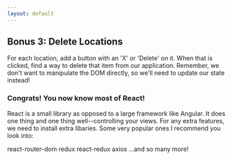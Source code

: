 ```yaml
---
layout: default
---
```

## Bonus 3: Delete Locations

For each location, add a button with an 'X' or 'Delete' on it. When that is clicked, find a way to delete that item from our application. Remember, we don't want to manipulate the DOM directly, so we'll need to update our state instead!

### Congrats! You now know most of React!

React is a small library as opposed to a large framework like Angular. It does one thing and one thing well--controlling your views. For any extra features, we need to install extra libaries. Some very popular ones I recommend you look into:

react-router-dom
redux
react-redux
axios
...and so many more!
